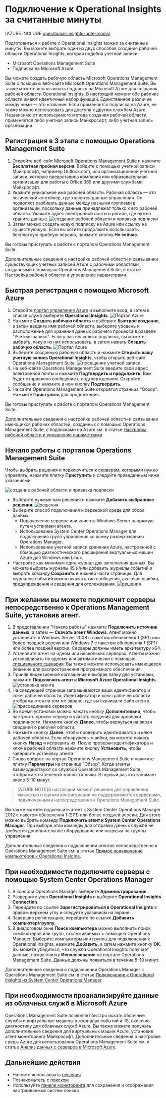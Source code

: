 <properties
    pageTitle="Подключение к Operational Insights за считанные минуты"
    description="Узнайте, как настроить Operational Insights за считанные минуты"
    services="operational-insights"
    documentationCenter=""
    authors="bandersmsft"
    manager="jwhit"
    editor=""/>

<tags
    ms.service="operational-insights"
    ms.workload="operational-insights"
    ms.tgt_pltfrm="na"
    ms.devlang="na"
    ms.topic="hero-article"
    ms.date="07/09/2015"
    ms.author="banders"/>

# Подключение к Operational Insights за считанные минуты


[AZURE.INCLUDE [operational-insights-note-moms](../../includes/operational-insights-note-moms.md)]

Подготовиться к работе с Operational Insights можно за считанные минуты. Вы можете выбрать один из двух способов создания рабочей области Operational Insights, которая подобна учетной записи:

- Microsoft Operations Management Suite
- Подписка на Microsoft Azure

Вы можете создать рабочую область Microsoft Operations Management Suite с помощью веб-сайта Microsoft Operations Management Suite. Вы также можете использовать подписку на Microsoft Azure для создания рабочей области Operational Insights. В настоящий момент обе рабочие области имеют идентичный набор функций. Единственное различие между ними — это название. Если применяется подписка на Azure, ее также можно использовать для доступа к другим службам Azure. Независимо от используемого метода создания рабочей области, применяется либо учетная запись Майкрософт, либо учетная запись организации.

## Регистрация в 3 этапа с помощью Operations Management Suite

1. Откройте веб-сайт [Microsoft Operations Management Suite](http://microsoft.com/oms) и нажмите **Бесплатная пробная версия**. Войдите с помощью учетной записи Майкрософт, например Outlook.com, или организационной учетной записи, которую предоставила компания или образовательная организация для работы с Office 365 или другими службами Майкрософт.
2. Укажите уникальное имя рабочей области. Рабочая область — это логический контейнер, где хранятся данные управления. Он позволяет разбивать данные между разными группами в организации, поскольку данные принадлежат только к его рабочей области. Укажите адрес электронной почты и регион, где нужно хранить данные. ![создание рабочей области и привязка подписки](./media/operational-insights-onboard-in-minutes/create-workspace-link-sub.png)
3. Затем можно создать новую подписку на Azure или ссылку на существующую. Если вы хотите продолжить использовать бесплатную пробную версию, нажмите кнопку **Не сейчас**.

Вы готовы приступать к работе с порталом Operations Management Suite.

Дополнительные сведения о настройке рабочей области и связывании существующих учетных записей Azure с рабочими областями, созданными с помощью Operations Management Suite, в статье [Настройка рабочей области и управление параметрами](operational-insights-setup-workspace.md).

## Быстрая регистрация с помощью Microsoft Azure

1. Откройте [портал управления Azure](https://manage.windowsazure.com) и выполните вход, а затем в списке служб выберите **Operational Insights**. ![Портал Azure](./media/operational-insights-onboard-in-minutes/azure-portal-op-insights.png)
2. Нажмите **Создать рабочую область** и выберите **Быстрое создание**, а затем введите имя рабочей области, выберите уровень и расположение для хранения данных рабочего процесса в разделе "Учетная запись". Если у вас несколько подписок, вы можете выбрать, какую из них использовать, а затем нажать **Создать рабочую область**. ![Портал Azure](./media/operational-insights-onboard-in-minutes/quick-create.png)
3. Выберите созданную рабочую область и нажмите **Открыть вашу учетную запись Operational Insights**, чтобы открыть веб-сайт Operations Management Suite. ![посещение учетной записи](./media/operational-insights-onboard-in-minutes/visit-account.png)
4. На веб-сайте Operations Management Suite введите свой адрес электронной почты и нажмите **Подтвердить и продолжить**. Вам будет отправлено сообщение с подтверждением. Откройте сообщение и нажмите в нем кнопку **Подтвердить**.
5. На сайте Operations Management Suite откроется страница "Обзор". Нажмите **Приступить** для продолжения.

Вы готовы приступать к работе с порталом Operations Management Suite.

Дополнительные сведения о настройке рабочей области и связывании имеющихся рабочих областей, созданных с помощью Operations Management Suite, с подписками на Azure см. в статье [Настройка рабочей области и управление параметрами](operational-insights-setup-workspace.md).

## Начало работы с порталом Operations Management Suite
Чтобы выбрать решения и подключиться к серверам, которыми нужно управлять, нажмите плитку **Приступить** и следуйте приведенным ниже указаниями.

![создание рабочей области и привязка подписки](./media/operational-insights-onboard-in-minutes/get-started.png)

- Выберите нужные вам решения и нажмите **Добавить выбранные решения**. ![решения](./media/operational-insights-onboard-in-minutes/solutions.png)
- Выберите способ подключения к серверной среде для сбора данных:
    - Подключение сервера или клиента Windows Server напрямую путем установки агента.
    - Использование System Center Operations Manager для подключения групп управления ко всему развертыванию Operations Manager.
    - Использование учетной записи хранения Azure, настроенной с помощью диагностического расширения виртуальных машин Azure для Windows или Linux.
- Настройте как минимум один журнал для заполнения данных. Вы можете выбрать журналы IIS и/или добавить журналы событий и выбрать команду **Сохранить** в нижней части страницы. Для журналов событий можно указать тип сообщения, включая ошибки, предупреждения и сведения для отслеживания. ![решения](./media/operational-insights-onboard-in-minutes/logs.png)

## При желании вы можете подключит серверы непосредственно к Operations Management Suite, установив агент.
1. В представлении "Начало работы" нажмите **Подключить источник данных**, а затем — **Скачать агент Windows**. Агент можно установить в Windows Server 2008 с пакетом обновления 1 (SP1) или более поздней версии или Windows 7 с пакетом обновления 1 (SP1) или более поздней версии. Серверы должны иметь архитектуру x64.
2. Установите агент на одном или нескольких серверах. Агенты можно устанавливать по одному или автоматически с помощью [специального сценария](operational-insights-direct-agent.md#configure-the-microsoft-monitoring-agent-optional). Вы также можете использовать имеющееся решение для распространения программного обеспечения.
3. Приняв лицензионное соглашение и выбрав папку для установки, нажмите **Подключить агент к Microsoft Azure Operational Insights**. ![установка агента](./media/operational-insights-onboard-in-minutes/agent.png)
4. На следующей странице запрашиваются ваши идентификатор и ключ рабочей области. Идентификатор и ключ рабочей области отображаются на том же экране, где вы скачивали файл агента.![присоединение серверов](./media/operational-insights-onboard-in-minutes/key.png)
5. Во время установки можно нажать кнопку **Дополнительно**, чтобы настроить прокси-сервер и указать сведения для проверки подлинности. Нажмите кнопку **Далее**, чтобы вернуться на экран сведений о рабочей области.
6. Нажмите кнопку **Далее**, чтобы проверить идентификатор и ключ рабочей области. Если обнаружены ошибки, вы можете нажать кнопку **Назад** и исправить их. После проверки идентификатора и ключа рабочей области нажмите кнопку **Установить**, чтобы завершить установку агента.
7. Снова войдите на портал Operations Management Suite и нажмите плитку **Параметры** на странице "Обзор". Когда агенты взаимодействуют со службой Operations Management Suite, отображается зеленый значок галочки. В первый раз это занимает около 5–10 минут.

> [AZURE.NOTE]В настоящий момент решения для управления емкостью и оценки конфигурации не поддерживаются серверами, подключенными непосредственно к Operations Management Suite.

Вы также можете подключить агент к System Center Operations Manager 2012 с пакетом обновления 1 (SP1) или более поздней версии. Для этого можно выбрать команду **Подключить агент к System Center Operations Manager**. При выборе этой команды для отправки данных службе не требуется дополнительное оборудование или нагрузка на группы управления.

Дополнительные сведения о подключении агентов непосредственно к Operations Management Suite см. в статье [Прямое подключение компьютеров к Operational Insights](operational-insights-direct-agent.md).

## При необходимости подключите серверы с помощью System Center Operations Manager

1. В консоли Operations Manager выберите **Администрирование**.
2. Разверните узел **Operational Insights** и выберите **Operational Insights Connection**.
3. Перейдите по ссылке **Зарегистрироваться в Operational Insights** в правом верхнем углу и следуйте указаниям на экране.
4. Завершив регистрацию, перейдите по ссылке **Добавить компьютер/группу**.
5. В диалоговом окне **Поиск компьютера** можно выполнить поиск компьютеров или групп, отслеживаемых с помощью Operations Manager. Выберите компьютеры или группы для подключения к Operational Insights, нажмите **Добавить**, а затем нажмите кнопку **ОК**. Вы можете убедиться, что служба Operational Insights получает данные, нажав плитку **Использование** на портале Operations Management Suite. Данные должны появиться в течение 5–10 минут.

Дополнительные сведения о подключении Operations Manager к Operations Management Suite см. в статье [Подключение к Operational Insights из System Center Operations Manager](operational-insights-connect-scom.md).

## При необходимости проанализируйте данные из облачных служб в Microsoft Azure

Operations Management Suite позволяет быстро искать облачные службы и виртуальные машины в журналах событий и IIS, включив диагностику для облачных служб Azure. Вы также можете получать дополнительные сведения для виртуальных машин Azure, установив агент мониторинга Майкрософт. Дополнительные сведения о настройке среды Azure для использования Operations Management Suite см. в статье [Анализ данных с серверов в Microsoft Azure](operational-insights-analyze-data-azure.md).


## Дальнейшие действия
- Начните использовать [решения](operational-insights-solutions.md)
- Познакомьтесь с [поиском](operational-insights-search.md)
- Используйте [панели мониторинга](operational-insights-use-dashboards.md) для сохранения и отображения настраиваемых систем поиска

<!---HONumber=August15_HO6-->